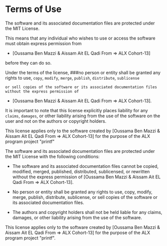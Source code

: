 # Terms of Use

The software and its associated documentation files are protected under the MIT License.

This means that any individual who wishes to use or access the software must obtain express permission from 
- [Oussama Ben Mazzi & Aissam Ait EL Qadi From => ALX Cohort-13]

before they can do so.

Under the terms of the license, 
###no person or entity shall be granted any rights to use, `copy`, `modify`, `merge`, `publish`, `distribute`, `sublicense`

`or sell copies of the software or its associated documentation files without the express permission of`
- [Oussama Ben Mazzi & Aissam Ait EL Qadi From => ALX Cohort-13].

It is important to note that this license explicitly places liability for any `claims`, `damages`, or other liability arising from the use of the software on the user and not on the authors or copyright holders. 

This license applies only to the software created by [Oussama Ben Mazzi & Aissam Ait EL Qadi From => ALX Cohort-13] for the purpose of the ALX program project "printf"

The software and its associated documentation files are protected under the MIT License with the following conditions:

 - The software and its associated documentation files cannot be copied, modified, merged, published, distributed, sublicensed, or rewritten without the express permission of [Oussama Ben Mazzi & Aissam Ait EL Qadi From => ALX Cohort-13].

 - No person or entity shall be granted any rights to use, copy, modify, merge, publish, distribute, sublicense, or sell copies of the software or its associated documentation files.

 - The authors and copyright holders shall not be held liable for any claims, damages, or other liability arising from the use of the software.

This license applies only to the software created by [Oussama Ben Mazzi & Aissam Ait EL Qadi From => ALX Cohort-13] for the purpose of the ALX program project "printf".
